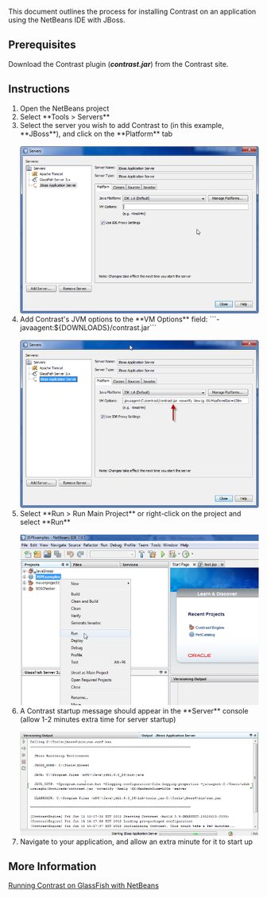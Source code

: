 <!--
title: "Running Contrast on a NetBeans Application"
description: "Overview of the process for installation of Contrast on an application using the NetBeans IDE with JBoss"
tags: "java agent installation NetBeans IDE JBose"
-->


This document outlines the process for installing Contrast on an application using the NetBeans IDE with JBoss.

## Prerequisites

Download the Contrast plugin (***contrast.jar***) from the Contrast site.

## Instructions

<ol> 
<li> Open the NetBeans project </li>
<li> Select **Tools > Servers** </li>
<li> Select the server you wish to add Contrast to (in this example, **JBoss**), and click on the **Platform** tab </li>
<br>
<a href="assets/images/KB2-f03_1.png" rel="lightbox" title="Platform Tab"><img class="thumbnail" src="assets/images/KB2-f03_1.png"/></a>

<li> Add Contrast's JVM options to the **VM Options** field: ```-javaagent:${DOWNLOADS}/contrast.jar``` </li>
<br>
<a href="assets/images/KB2-f03_2.png" rel="lightbox" title="VM Options"><img class="thumbnail" src="assets/images/KB2-f03_2.png"/></a>

<li> Select **Run > Run Main Project** or right-click on the project and select **Run** </li>
<br>
<a href="assets/images/KB2-f03_3.png" rel="lightbox" title="Run Project"><img class="thumbnail" src="assets/images/KB2-f03_3.png"/></a>

<li> A Contrast startup message should appear in the **Server** console (allow 1-2 minutes extra time for server startup) </li>
<br>
<a href="assets/images/KB2-f03_4.png" rel="lightbox" title="Startup Message"><img class="thumbnail" src="assets/images/KB2-f03_4.png"/></a>

<li> Navigate to your application, and allow an extra minute for it to start up </li>
</ol>

## More Information

[Running Contrast on GlassFish with NetBeans](installation-javaserver.html#glass)
